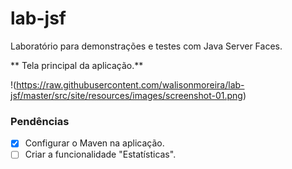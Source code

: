 # lab-jsf

Laboratório para demonstrações e testes com Java Server Faces.

** Tela principal da aplicação.**

!(https://raw.githubusercontent.com/walisonmoreira/lab-jsf/master/src/site/resources/images/screenshot-01.png)

### Pendências

- [x] Configurar o Maven na aplicação.
- [ ] Criar a funcionalidade "Estatísticas".

